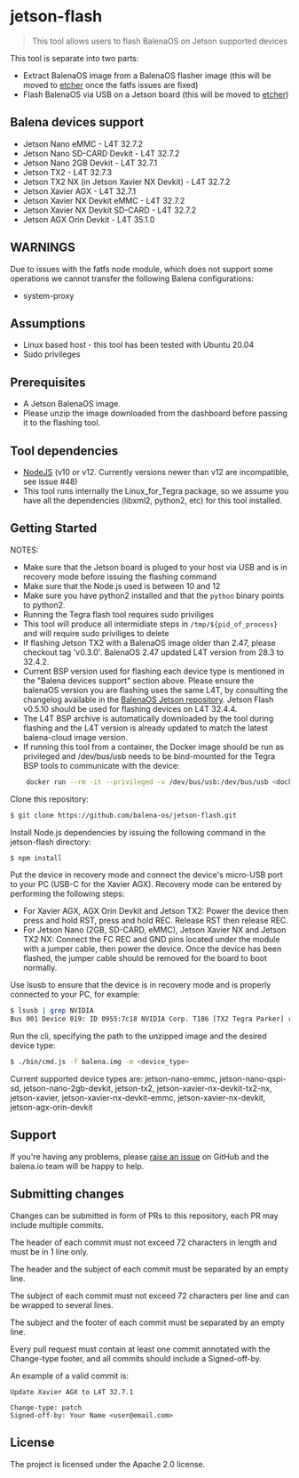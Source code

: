 # jetson-flash

> This tool allows users to flash BalenaOS on Jetson supported devices

This tool is separate into two parts:
- Extract BalenaOS image from a BalenaOS flasher image (this will be moved to [etcher](https://github.com/balena-io/etcher) once the fatfs issues are fixed)
- Flash BalenaOS via USB on a Jetson board (this will be moved to [etcher](https://github.com/balena-io/etcher))

Balena devices support
---------------------

* Jetson Nano eMMC - L4T 32.7.2
* Jetson Nano SD-CARD Devkit - L4T 32.7.2
* Jetson Nano 2GB Devkit - L4T 32.7.1
* Jetson TX2 - L4T 32.7.3
* Jetson TX2 NX (in Jetson Xavier NX Devkit) - L4T 32.7.2
* Jetson Xavier AGX - L4T 32.7.1
* Jetson Xavier NX Devkit eMMC - L4T 32.7.2
* Jetson Xavier NX Devkit SD-CARD - L4T 32.7.2
* Jetson AGX Orin Devkit - L4T 35.1.0

WARNINGS
--------

Due to issues with the fatfs node module, which does not support some operations we cannot transfer the following Balena configurations:

* system-proxy

Assumptions
-----------

- Linux based host - this tool has been tested with Ubuntu 20.04
- Sudo privileges

Prerequisites
-------------

- A Jetson BalenaOS image.
- Please unzip the image downloaded from the dashboard before passing it to the flashing tool.

Tool dependencies
-----------------

- [NodeJS](https://nodejs.org) (v10 or v12. Currently versions newer than v12 are incompatible, see issue #48)
- This tool runs internally the Linux_for_Tegra package, so we assume you have all the dependencies (libxml2, python2, etc) for this tool installed.

Getting Started
---------------

NOTES:
 - Make sure that the Jetson board is pluged to your host via USB and is in recovery mode before issuing the flashing command
 - Make sure that the Node.js used is between 10 and 12
 - Make sure you have python2 installed and that the `python` binary points to python2.
 - Running the Tegra flash tool requires sudo priviliges
 - This tool will produce all intermidiate steps in `/tmp/${pid_of_process}` and will require sudo priviliges to delete
 - If flashing Jetson TX2 with a BalenaOS image older than 2.47, please checkout tag 'v0.3.0'. BalenaOS 2.47 updated L4T version from 28.3 to 32.4.2.
 - Current BSP version used for flashing each device type is mentioned in the "Balena devices support" section above. Please ensure the balenaOS version you are flashing uses the same L4T, by consulting the changelog available in the [BalenaOS Jetson repository](https://github.com/balena-os/balena-jetson/commits/master). Jetson Flash v0.5.10 should be used for flashing devices on L4T 32.4.4.
 - The L4T BSP archive is automatically downloaded by the tool during flashing and the L4T version is already updated to match the latest balena-cloud image version.
 - If running this tool from a container, the Docker image should be run as privileged and /dev/bus/usb needs to be bind-mounted for the Tegra BSP tools to communicate with the device:
```sh
    docker run --rm -it --privileged -v /dev/bus/usb:/dev/bus/usb <dockerimage>
```

Clone this repository:
```sh
$ git clone https://github.com/balena-os/jetson-flash.git
```

Install Node.js dependencies by issuing the following command in the jetson-flash directory:
```sh
$ npm install
```

Put the device in recovery mode and connect the device's micro-USB port to your PC (USB-C for the Xavier AGX). Recovery mode can be entered by performing the following steps:
 - For Xavier AGX, AGX Orin Devkit and Jetson TX2: Power the device then press and hold RST, press and hold REC. Release RST then release REC.
 - For Jetson Nano (2GB, SD-CARD, eMMC), Jetson Xavier NX and Jetson TX2 NX: Connect the FC REC and GND pins located under the module with a jumper cable, then power the device. Once the device has been flashed, the jumper cable should be removed for the board to boot normally.

Use lsusb to ensure that the device is in recovery mode and is properly connected to your PC, for example:
```sh
$ lsusb | grep NVIDIA
Bus 001 Device 019: ID 0955:7c18 NVIDIA Corp. T186 [TX2 Tegra Parker] recovery mode
```

Run the cli, specifying the path to the unzipped image and the desired device type:
```sh
$ ./bin/cmd.js -f balena.img -m <device_type>
```

Current supported device types are: jetson-nano-emmc, jetson-nano-qspi-sd, jetson-nano-2gb-devkit, jetson-tx2, jetson-xavier-nx-devkit-tx2-nx, jetson-xavier, jetson-xavier-nx-devkit-emmc, jetson-xavier-nx-devkit, jetson-agx-orin-devkit

Support
-------

If you're having any problems, please [raise an issue](https://github.com/balena-os/jetson-flash/issues/new) on GitHub and the balena.io team will be happy to help.

Submitting changes
------------------

Changes can be submitted in form of PRs to this repository, each PR may include multiple commits.

The header of each commit must not exceed 72 characters in length and must be in 1 line only.

The header and the subject of each commit must be separated by an empty line.

The subject of each commit must not exceed 72 characters per line and can be wrapped to several lines.

The subject and the footer of each commit must be separated by an empty line.

Every pull request must contain at least one commit annotated with the Change-type footer, and all commits should include a Signed-off-by.

An example of a valid commit is:

```
Update Xavier AGX to L4T 32.7.1

Change-type: patch
Signed-off-by: Your Name <user@email.com>
```

License
-------

The project is licensed under the Apache 2.0 license.
